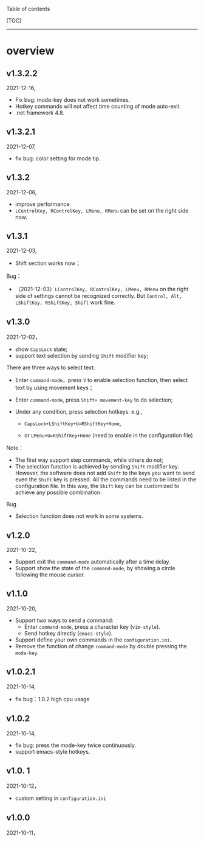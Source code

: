 Table of contents

[TOC]

---



# overview 



## v1.3.2.2

2021-12-16,

- Fix bug: mode-key does not work sometimes.
- Hotkey commands will not affect time counting of mode auto-exit.
- .net framework 4.8.



## v1.3.2.1

2021-12-07,

- fix bug: color setting for mode tip.



## v1.3.2

2021-12-06, 

- improve performance.
- `LControlKey, RControlKey, LMenu, RMenu` can be set on the right side now.



## v1.3.1

2021-12-03, 

- Shift section works now；

Bug：

- （2021-12-03）`LControlKey, RControlKey, LMenu, RMenu` on the right side of settings cannot be recognized correctly. But `Control, Alt, LShiftKey, RShiftKey, Shift` work fine.



## v1.3.0

2021-12-02， 

+ show `CapsLock` state;
+ support text selection by sending `Shift` modifier key;

There are three ways to select text:

- Enter `command-mode`，press `V` to enable selection function, then select text by using movement keys；

- Enter `command-mode`, press `Shift+ movement-key` to do selection;

- Under any condition, press selection hotkeys. e.g., 

  - `CapsLock+LShiftKey+U=RShiftKey+Home`, 

  - or `LMenu+U=RShiftKey+Home` (need to enable in the configuration file)

Note：

- The first way support step commands, while others do not;
- The selection function is achieved by sending `Shift` modifier key. However, the software does not add `Shift` to the keys you want to send even the `Shift` key is pressed. All the commands need to be listed in the configuration file. In this way, the `Shift` key can be customized to achieve any possible combination.

Bug

- Selection function does not work in some systems.



## v1.2.0

2021-10-22,

- Support exit the `command-mode` automatically after a time delay. 
- Support show the state of the `command-mode`, by showing a circle following the mouse cursor. 



## v1.1.0

2021-10-20,

- Support two ways to send a command:
  - Enter `command-mode`, press a character key (`vim-style`).
  - Send hotkey directly (`emacs-style`).
- Support define your own commands in the `configuration.ini`.
- Remove the function of change `command-mode` by double pressing the `mode-key`.



## v1.0.2.1

2021-10-14, 

- fix bug：1.0.2 high cpu usage

## v1.0.2

2021-10-14, 

- fix bug: press the mode-key twice continuously.
- support emacs-style hotkeys.



## v1.0. 1

2021-10-12，

- custom setting in `configuration.ini`



## v1.0.0

2021-10-11， 
